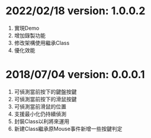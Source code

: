 # 2022/02/18 version: 1.0.0.2
1. 實現Demo
2. 增加錄製功能
3. 修改架構使用繼承Class
4. 優化效能

# 2018/07/04 version: 0.0.0.1
1. 可偵測當前按下的鍵盤按鍵
2. 可偵測當前按下的滑鼠按鍵
3. 可偵測當前滑鼠的位置
4. 支援最小化仍持續偵測
5. 封裝Class以利將來運用
6. 新建Class繼承原Mouse事件新增一些按鍵判定